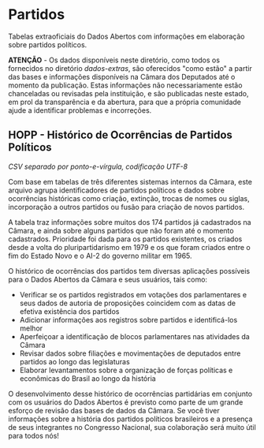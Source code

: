 # Partidos

Tabelas extraoficiais do Dados Abertos com informações em elaboração sobre partidos políticos.

**ATENÇÃO** - Os dados disponíveis neste diretório, como todos os fornecidos no diretório _dados-extras_, são oferecidos "como estão" a partir das bases e informações disponíveis na Câmara dos Deputados até o momento da publicação. Estas informações não necessariamente estão chanceladas ou revisadas pela instituição, e são publicadas neste estado, em prol da transparência e da abertura, para que a própria comunidade ajude a identificar problemas e incorreções.

## HOPP - Histórico de Ocorrências de Partidos Políticos
_CSV separado por ponto-e-vírgula, codificação UTF-8_

Com base em tabelas de três diferentes sistemas internos da Câmara, este arquivo agrupa identificadores de partidos políticos e dados sobre ocorrências históricas como criação, extinção, trocas de nomes ou siglas, incorporação a outros partidos ou fusão para criação de novos partidos.

A tabela traz informações sobre muitos dos 174 partidos já cadastrados na Câmara, e ainda sobre alguns partidos que não foram até o momento cadastrados. Prioridade foi dada para os partidos existentes, os criados desde a volta do pluripartidarismo em 1979 e os que foram criados entre o fim do Estado Novo e o AI-2 do governo militar em 1965.

O histórico de ocorrências dos partidos tem diversas aplicações possíveis para o Dados Abertos da Câmara e seus usuários, tais como:

- Verificar se os partidos registrados em votações dos parlamentares e seus dados de autoria de proposições coincidem com as datas de efetiva existência dos partidos
- Adicionar informações aos registros sobre partidos e identificá-los melhor
- Aperfeiçoar a identificação de blocos parlamentares nas atividades da Câmara
- Revisar dados sobre filiações e movimentações de deputados entre partidos ao longo das legislaturas
- Elaborar levantamentos sobre a organização de forças políticas e econômicas do Brasil ao longo da história

O desenvolvimento desse histórico de ocorrências partidárias em conjunto com os usuários do Dados Abertos é previsto como parte de um grande esforço de revisão das bases de dados da Câmara. Se você tiver informações sobre a história dos partidos políticos brasileiros e a presença de seus integrantes no Congresso Nacional, sua colaboração será muito útil para todos nós!
